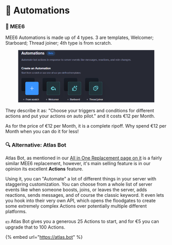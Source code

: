 # 👑 Automations

### 👑 MEE6

MEE6 Automations is made up of 4 types. 3 are templates, Welcomer; Starboard; Thread joiner; 4th type is from scratch.

<figure><img src="../../.gitbook/assets/image (1).png" alt=""><figcaption></figcaption></figure>

They describe it as: "Choose your triggers and conditions for different actions and put your actions on auto pilot." and it costs €12 per Month.

As for the price of €12 per Month, it is a complete ripoff. Why spend €12 per Month when you can do it for less!

### 🔍 Alternative: Atlas Bot

Atlas Bot, as mentioned in our [All in One Replacement page on it](../../all-in-one-replacements/atlas.md) is a fairly similar MEE6 replacement, however, it's main selling feature is in our opinion its excellent **Actions** feature.

Using it, you can "Automate" a lot of different things in your server with staggering customization. You can choose from a whole list of server events like when someone boosts, joins, or leaves the server, adds reactions, sends messages, and of course the classic keyword. It even lets you hook into their very own API, which opens the floodgates to create some extremely complex Actions over potentially multiple different platforms.

💵 Atlas Bot gives you a generous 25 Actions to start, and for €5 you can upgrade that to 100 Actions.

{% embed url="https://atlas.bot" %}
